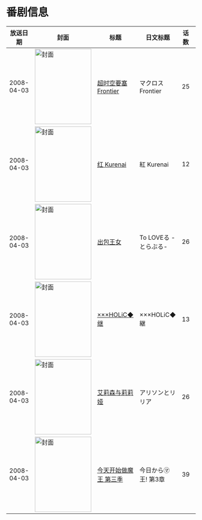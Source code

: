 # 番剧信息

|放送日期|封面|标题|日文标题|话数|评分|评分人数|
|---|---|---|---|---|---|---|
|2008-04-03|<img src="https://lain.bgm.tv/pic/cover/c/01/16/236_CBL7B.jpg" alt="封面" style="width:150px;height:200px;object-fit:cover;">|[超时空要塞Frontier](https://bangumi.tv/subject/236)|マクロスFrontier|25|7.4|3635人评分|
|2008-04-03|<img src="https://lain.bgm.tv/pic/cover/c/1b/e3/494_AfspA.jpg" alt="封面" style="width:150px;height:200px;object-fit:cover;">|[红 Kurenai](https://bangumi.tv/subject/494)|紅 Kurenai|12|6.6|996人评分|
|2008-04-03|<img src="https://lain.bgm.tv/pic/cover/c/fe/8c/849_9xbj1.jpg" alt="封面" style="width:150px;height:200px;object-fit:cover;">|[出包王女](https://bangumi.tv/subject/849)|To LOVEる -とらぶる-|26|6.9|5406人评分|
|2008-04-03|<img src="https://lain.bgm.tv/pic/cover/c/e8/f2/2896_Lhk5E.jpg" alt="封面" style="width:150px;height:200px;object-fit:cover;">|[×××HOLiC◆继](https://bangumi.tv/subject/2896)|×××HOLiC◆継|13|7.9|2767人评分|
|2008-04-03|<img src="https://lain.bgm.tv/pic/cover/c/7b/fa/4252_En1WZ.jpg" alt="封面" style="width:150px;height:200px;object-fit:cover;">|[艾莉森与莉莉娅](https://bangumi.tv/subject/4252)|アリソンとリリア|26|6.6|270人评分|
|2008-04-03|<img src="https://lain.bgm.tv/pic/cover/c/d4/ff/14731_7Gh3M.jpg" alt="封面" style="width:150px;height:200px;object-fit:cover;">|[今天开始做魔王 第三季](https://bangumi.tv/subject/14731)|今日から㋮王! 第3章|39|6.5|303人评分|
